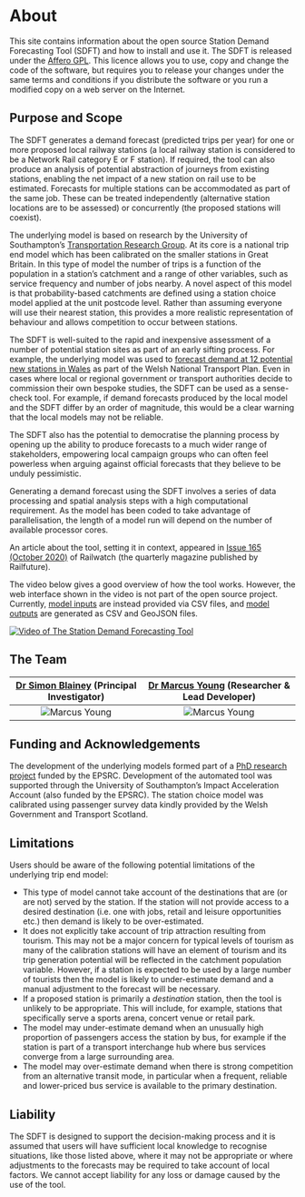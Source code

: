 # About
<!-- position: 1 -->

This site contains information about the open source Station Demand Forecasting Tool (SDFT) and how to install and use it. The SDFT is released under the [Affero GPL](https://www.gnu.org/licenses/agpl-3.0.txt). This licence allows you to use, copy and change the code of the software, but requires you to release your changes under the same terms and conditions if you distribute the software or you run a modified copy on a web server on the Internet. 

<h2 id="purpose">Purpose and Scope</h2>

The SDFT generates a demand forecast (predicted trips per year) for one or more proposed local railway stations (a local railway station is considered to be a Network Rail category E or F station). If required, the tool can also produce an analysis of potential abstraction of journeys from existing stations, enabling the net impact of a new station on rail use to be estimated. Forecasts for multiple stations can be accommodated as part of the same job. These can be treated independently (alternative station locations are to be assessed) or concurrently (the proposed stations will coexist).

The underlying model is based on research by the University of Southampton’s [Transportation Research Group](https://www.southampton.ac.uk/engineering/research/groups/transportation_group.page?). At its core is a national trip end model which has been calibrated on the smaller stations in Great Britain. In this type of model the number of trips is a function of the population in a station’s catchment and a range of other variables, such as service frequency and number of jobs nearby. A novel aspect of this model is that probability-based catchments are defined using a station choice model applied at the unit postcode level. Rather than assuming everyone will use their nearest station, this provides a more realistic representation of behaviour and allows competition to occur between stations.

The SDFT is well-suited to the rapid and inexpensive assessment of a number of potential station sites as part of an early sifting process. For example, the underlying model was used to [forecast demand at 12 potential new stations in Wales](https://gov.wales/station-demand-forecasts-wales) as part of the Welsh National Transport Plan. Even in cases where local or regional government or transport authorities decide to commission their own bespoke studies, the SDFT can be used as a sense-check tool. For example, if demand forecasts produced by the local model and the SDFT differ by an order of magnitude, this would be a clear warning that the local models may not be reliable. 

The SDFT also has the potential to democratise the planning process by opening up the ability to produce forecasts to a much wider range of stakeholders, empowering local campaign groups who can often feel powerless when arguing against official forecasts that they believe to be unduly pessimistic.

Generating a demand forecast using the SDFT involves a series of data processing and spatial analysis steps with a high computational requirement. As the model has been coded to take advantage of parallelisation, the length of a model run will depend on the number of available processor cores.

An article about the tool, setting it in context, appeared in [Issue 165 (October 2020)](https://www.railwatch.org.uk/backtrack.php?mag=rwm&issue=165) of Railwatch (the quarterly magazine published by Railfuture).

The video below gives a good overview of how the tool works. However, the web interface shown in the video is not part of the open source project. Currently, [model inputs](https://www.stationdemand.org.uk/input/) are instead provided via CSV files, and [model outputs](https://www.stationdemand.org.uk/output/) are generated as CSV and GeoJSON files.

[![Video of The Station Demand Forecasting Tool](https://img.youtube.com/vi/q0CmY5lilWg/0.jpg)](http://www.youtube.com/watch?v=q0CmY5lilWg "The Station Demand Forecasting Tool")

<h2 id="team">The Team</h2>


| [Dr Simon Blainey](https://www.southampton.ac.uk/engineering/about/staff/spb1g09.page) (Principal Investigator) | [Dr Marcus Young](https://www.southampton.ac.uk/engineering/about/staff/may1y17.page) (Researcher & Lead Developer) |
|:----------:|:----------:|
| ![Marcus Young](https://stationdemand.blob.core.windows.net/images/2020/09/23/simon-small.png) | ![Marcus Young](https://stationdemand.blob.core.windows.net/images/2020/09/23/marcus_small.png) |


<h2 id="funding">Funding and Acknowledgements</h2>

The development of the underlying models formed part of a [PhD research project](https://eprints.soton.ac.uk/430041/) funded by the EPSRC. Development of the automated tool was supported through the University of Southampton’s Impact Acceleration Account (also funded by the EPSRC). The station choice model was calibrated using passenger survey data kindly provided by the Welsh Government and Transport Scotland.

<h2 id="limitations">Limitations</h2>

Users should be aware of the following potential limitations of the underlying trip end model:

* This type of model cannot take account of the destinations that are (or are not) served by the station. If the station will not provide access to a desired destination (i.e. one with jobs, retail and leisure opportunities etc.) then demand is likely to be over-estimated.     
* It does not explicitly take account of trip attraction resulting from tourism. This may not be a major concern for typical levels of tourism as many of the calibration stations will have an element of tourism and its trip generation potential will be reflected in the catchment population variable. However, if a station is expected to be used by a large number of tourists then the model is likely to under-estimate demand and a manual adjustment to the forecast will be necessary.
* If a proposed station is primarily a *destination* station, then the tool is unlikely to be appropriate. This will include, for example, stations that specifically serve a sports arena, concert venue or retail park.
* The model may under-estimate demand when an unusually high proportion of passengers access the station by bus, for example if the station is part of a transport interchange hub where bus services converge from a large surrounding area. 
* The model may over-estimate demand when there is strong competition from an alternative transit mode, in particular when a frequent, reliable and lower-priced bus service is available to the primary destination. 

<h2 id="liability">Liability</h2>

The SDFT is designed to support the decision-making process and it is assumed that users will have sufficient local knowledge to recognise situations, like those listed above, where it may not be appropriate or where adjustments to the forecasts may be required to take account of local factors. We cannot accept liability for any loss or damage caused by the use of the tool.

